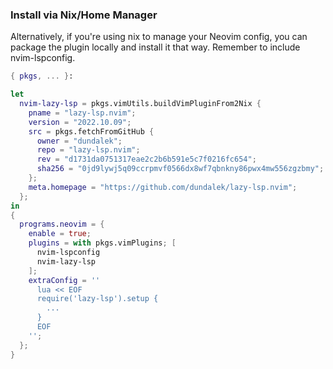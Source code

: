 
### Install via Nix/Home Manager

Alternatively, if you're using nix to manage your Neovim config, you can package
the plugin locally and install it that way. Remember to include nvim-lspconfig.

```nix
{ pkgs, ... }:

let
  nvim-lazy-lsp = pkgs.vimUtils.buildVimPluginFrom2Nix {
    pname = "lazy-lsp.nvim";
    version = "2022.10.09";
    src = pkgs.fetchFromGitHub {
      owner = "dundalek";
      repo = "lazy-lsp.nvim";
      rev = "d1731da0751317eae2c2b6b591e5c7f0216fc654";
      sha256 = "0jd9lywj5q09ccrpmvf0566dx8wf7qbnkny86pwx4mw556zgzbmy";
    };
    meta.homepage = "https://github.com/dundalek/lazy-lsp.nvim";
  };
in
{
  programs.neovim = {
    enable = true;
    plugins = with pkgs.vimPlugins; [
      nvim-lspconfig
      nvim-lazy-lsp
    ];
    extraConfig = ''
      lua << EOF
      require('lazy-lsp').setup {
        ...
      }
      EOF
    '';
  };
}
```
